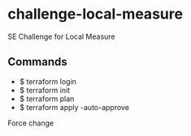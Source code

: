 # challenge-local-measure

SE Challenge for Local Measure

## Commands

- $ terraform login
- $ terraform init
- $ terraform plan
- $ terraform apply -auto-approve

Force change
